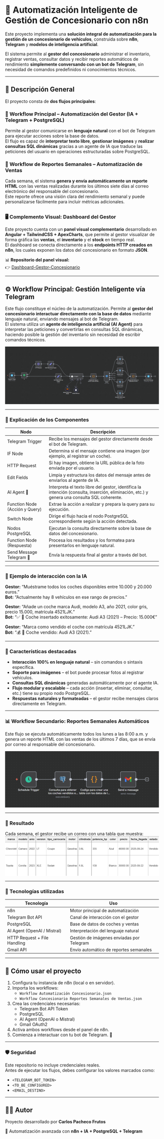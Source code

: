 # 🚗 Automatización Inteligente de Gestión de Concesionario con n8n

Este proyecto implementa una **solución integral de automatización para la gestión de un concesionario de vehículos**, construida sobre **n8n**, **Telegram** y **modelos de inteligencia artificial**.

El sistema permite al **gestor del concesionario** administrar el inventario, registrar ventas, consultar datos y recibir reportes automáticos de rendimiento **simplemente conversando con un bot de Telegram**, sin necesidad de comandos predefinidos ni conocimientos técnicos.

---

## 🧠 Descripción General

El proyecto consta de **dos flujos principales**:

### 🔹 Workflow Principal – Automatización del Gestor (IA + Telegram + PostgreSQL)
Permite al gestor comunicarse en **lenguaje natural** con el bot de Telegram para ejecutar acciones sobre la base de datos.  
El flujo es capaz de **interpretar texto libre**, **gestionar imágenes** y **realizar consultas SQL dinámicas** gracias a un agente de IA que traduce las peticiones del usuario en operaciones estructuradas sobre PostgreSQL.

### 🔹 Workflow de Reportes Semanales – Automatización de Ventas
Cada semana, el sistema **genera y envía automáticamente un reporte HTML** con las ventas realizadas durante los últimos siete días al correo electrónico del responsable del concesionario.  
Este reporte ofrece una visión clara del rendimiento semanal y puede personalizarse fácilmente para incluir métricas adicionales.

##

### 🖥️ Complemento Visual: Dashboard del Gestor

Este proyecto cuenta con un **panel visual complementario** desarrollado en **Angular + TailwindCSS + ApexCharts**, que permite al gestor visualizar de forma gráfica las **ventas**, el **inventario** y el **stock** en tiempo real.  
El dashboard se conecta directamente a los **endpoints HTTP creados en n8n**, los cuales exponen los datos del concesionario en formato **JSON**.

📊 **Repositorio del panel visual:**  
👉 [Dashboard-Gestor-Concesionario](https://github.com/CarlosPachecoFr/Dashboard-Gestor-Concesionario)

---
## ⚙️ Workflow Principal: Gestión Inteligente vía Telegram

Este flujo constituye el núcleo de la automatización. Permite al **gestor del concesionario interactuar directamente con la base de datos** mediante lenguaje natural, enviando mensajes al bot de Telegram.  
El sistema utiliza un **agente de inteligencia artificial (AI Agent)** para interpretar las peticiones y convertirlas en consultas SQL dinámicas, haciendo posible la gestión del inventario sin necesidad de escribir comandos técnicos.

![Workflow Automatizacion Concesionario](./img/Workflow-Automatizacion-Concesionario.png)

---

### 🧩 Explicación de los Componentes

| Nodo | Descripción |
|------|------------|
| Telegram Trigger | Recibe los mensajes del gestor directamente desde el bot de Telegram. |
| IF Node | Determina si el mensaje contiene una imagen (por ejemplo, al registrar un coche). |
| HTTP Request | Si hay imagen, obtiene la URL pública de la foto enviada por el usuario. |
| Edit Fields | Limpia y estructura los datos del mensaje antes de enviarlos al agente de IA. |
| AI Agent 🤖 | Interpreta el texto libre del gestor, identifica la intención (consulta, inserción, eliminación, etc.) y genera una consulta SQL coherente. |
| Function Node (Acción y Query) | Extrae la acción a realizar y prepara la query para su ejecución. |
| Switch Node | Dirige el flujo hacia el nodo PostgreSQL correspondiente según la acción detectada. |
| Nodos PostgreSQL | Ejecutan la consulta directamente sobre la base de datos del concesionario. |
| Function Node (Respuesta) | Procesa los resultados y los formatea para presentarlos en lenguaje natural. |
| Send Message Telegram 💬 | Envía la respuesta final al gestor a través del bot. |

---

### 🧠 Ejemplo de interacción con la IA

**Gestor:** “Muéstrame todos los coches disponibles entre 10.000 y 20.000 euros.”  
**Bot:** “Actualmente hay 8 vehículos en ese rango de precios.”

**Gestor:** “Añade un coche marca Audi, modelo A3, año 2021, color gris, precio 15.000, matrícula 4521LJK.”  
**Bot:** “✅ 🚗 Coche insertado exitosamente: Audi A3 (2021) – Precio: 15.000€”

**Gestor:** “Marca como vendido el coche con matrícula 4521LJK.”  
**Bot:** “💰 🚗 Coche vendido: Audi A3 (2021).”

---

### 🧾 Características destacadas

- **Interacción 100% en lenguaje natural** – sin comandos o sintaxis específica.  
- **Soporte para imágenes** – el bot puede procesar fotos al registrar vehículos.  
- **Consultas SQL dinámicas** generadas automáticamente por el agente IA.  
- **Flujo modular y escalable** – cada acción (insertar, eliminar, consultar, etc.) tiene su propio nodo PostgreSQL.  
- **Respuestas naturales y formateadas** – el gestor recibe mensajes claros directamente en Telegram.  

---

### 📊 Workflow Secundario: Reportes Semanales Automáticos

Este flujo se ejecuta automáticamente todos los lunes a las 8:00 a.m. y genera un reporte HTML con las ventas de los últimos 7 días, que se envía por correo al responsable del concesionario.

![Workflow Reportes Semanales](./img/Workflow-Reportes-Semanales-Ventas-Concesionario.png)

---

### 📨 Resultado

Cada semana, el gestor recibe un correo con una tabla que muestra:
![Workflow Reportes Semanales](./img/Gmail-Con-Reportes-Semanales.png)

---

### 🧰 Tecnologías utilizadas

| Tecnología                  | Uso                                               |
|------------------------------|-------------------------------------------------|
| n8n                          | Motor principal de automatización               |
| Telegram Bot API             | Canal de interacción con el gestor             |
| PostgreSQL                   | Base de datos de coches y ventas               |
| AI Agent (OpenAI / Mistral) | Interpretación del lenguaje natural            |
| HTTP Request + File Handling | Gestión de imágenes enviadas por Telegram      |
| Gmail API                    | Envío automático de reportes semanales         |

---

## 🚀 Cómo usar el proyecto

1. Configura tu instancia de n8n (local o en servidor).
2. Importa los workflows:
   - `Workflow Automatización Concesionario.json`
   - `Workflow Concesionario Reportes Semanales de Ventas.json`
3. Crea las credenciales necesarias:
   - Telegram Bot API Token
   - PostgreSQL
   - AI Agent (OpenAI o Mistral)
   - Gmail OAuth2
4. Activa ambos workflows desde el panel de n8n.
5. Comienza a interactuar con tu bot de Telegram. 🚀

---

### 🛡️ Seguridad

Este repositorio no incluye credenciales reales.  
Antes de ejecutar los flujos, debes configurar los valores marcados como:

- `<TELEGRAM_BOT_TOKEN>`  
- `<TO_BE_CONFIGURED>`  
- `<EMAIL_DESTINO>`

---

## 👨‍💼 Autor

Proyecto desarrollado por **Carlos Pacheco Frutos**  

🔗 Automatización avanzada con **n8n + IA + PostgreSQL + Telegram**
